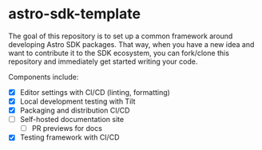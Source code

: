 # astro-sdk-template

The goal of this repository is to set up a common framework around developing Astro SDK packages. That way, when you have a new idea and want to contribute it to the SDK ecosystem, you can fork/clone this repository and immediately get started writing your code.

Components include:
- [x] Editor settings with CI/CD (linting, formatting)
- [x] Local development testing with Tilt
- [x] Packaging and distribution CI/CD
- [ ] Self-hosted documentation site
  - [ ] PR previews for docs
- [x] Testing framework with CI/CD
